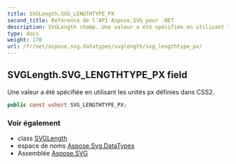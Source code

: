 ```yaml
---
title: SVGLength.SVG_LENGTHTYPE_PX
second_title: Référence de l'API Aspose.SVG pour .NET
description: SVGLength champ. Une valeur a été spécifiée en utilisant les unités px définies dans CSS2.
type: docs
weight: 170
url: /fr/net/aspose.svg.datatypes/svglength/svg_lengthtype_px/
---
```

## SVGLength.SVG_LENGTHTYPE_PX field

Une valeur a été spécifiée en utilisant les unités px définies dans CSS2.

```csharp
public const ushort SVG_LENGTHTYPE_PX;
```

### Voir également

* class [SVGLength](../)
* espace de noms [Aspose.Svg.DataTypes](../../svglength/)
* Assemblée [Aspose.SVG](../../../)


